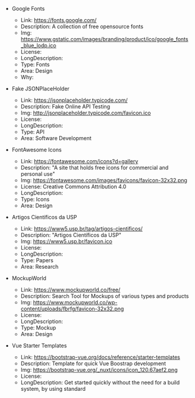 
- Google Fonts
    - Link: https://fonts.google.com/
    - Description: A collection of free opensource fonts
    - Img: https://www.gstatic.com/images/branding/product/ico/google_fonts_blue_lodp.ico
    - License:
    - LongDescription: 
    - Type: Fonts
    - Area: Design
    - Why: 

- Fake JSONPlaceHolder
    - Link: https://jsonplaceholder.typicode.com/
    - Description: Fake Online API Testing
    - Img: http://jsonplaceholder.typicode.com/favicon.ico
    - License:
    - LongDescription: 
    - Type: API
    - Area: Software Development
    
- FontAwesome Icons
    - Link: https://fontawesome.com/icons?d=gallery
    - Description: "A site that holds free icons for commercial and personal use"
    - Img: https://fontawesome.com/images/favicons/favicon-32x32.png
    - License: Creative Commons Attribution 4.0
    - LongDescription: 
    - Type: Icons
    - Area: Design

- Artigos Científicos da USP
    - Link: https://www5.usp.br/tag/artigos-cientificos/
    - Description: "Artigos Científicos da USP"
    - Img: https://www5.usp.br/favicon.ico         
    - License:
    - LongDescription: 
    - Type: Papers
    - Area: Research

- MockupWorld
    - Link: https://www.mockupworld.co/free/
    - Description: Search Tool for Mockups of various types and products
    - Img: https://www.mockupworld.co/wp-content/uploads/fbrfg/favicon-32x32.png        
    - License:
    - LongDescription: 
    - Type: Mockup
    - Area: Design

- Vue Starter Templates
    - Link: https://bootstrap-vue.org/docs/reference/starter-templates
    - Description: Template for quick Vue Boostrap development
    - Img: https://bootstrap-vue.org/_nuxt/icons/icon_120.67aef2.png
    - License:
    - LongDescription: Get started quickly without the need for a build system, by using standard <script> and <link> tags to load the required JavaScript and CSS in your page.
    - Type: Template
    - Tags: Vue
    - Area: Devlopment
    - Why: 

- FavIcon Grabber
    - Link: http://favicongrabber.com/
    - Description: A tool for grabbing FavIcons from sites
    - Img: http://favicongrabber.com/favicon.ico    
    - License:
    - LongDescription: 
    - Type: API
    - Area: Design, Devlopment




 
